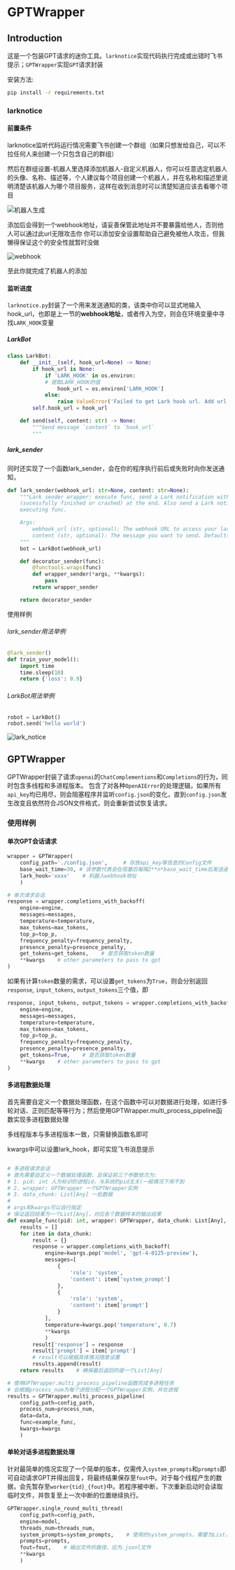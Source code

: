 # GPTWrapper
## Introduction
这是一个包装GPT请求的迷你工具。`larknotice`实现代码执行完成或出错时飞书提示；`GPTWrapper`实现`GPT`请求封装

安装方法:
```sh
pip install -r requirements.txt
```

### larknotice
#### 前置条件
larknotice监听代码运行情况需要飞书创建一个群组（如果只想发给自己，可以不拉任何人来创建一个只包含自己的群组）

然后在群组设置-机器人里选择添加机器人-自定义机器人，你可以任意选定机器人的头像、名称、描述等，个人建议每个项目创建一个机器人，并在名称和描述里说明清楚该机器人为哪个项目服务，这样在收到消息时可以清楚知道应该去看哪个项目

![机器人生成](./images/robot.PNG)

添加后会得到一个webhook地址，请妥善保管此地址并不要暴露给他人，否则他人可以通过此url无限攻击你
你可以添加安全设置帮助自己避免被他人攻击，但我懒得保证这个的安全性就暂时没做

![webhook](./images/webhook.png)

至此你就完成了机器人的添加

#### 监听进度
`larknotice.py`封装了一个用来发送通知的类，该类中你可以显式地输入hook_url，也即是上一节的**webhook地址**，或者传入为空，则会在环境变量中寻找`LARK_HOOK`变量
##### LarkBot
```python
class LarkBot:
    def __init__(self, hook_url=None) -> None:
        if hook_url is None:
            if 'LARK_HOOK' in os.environ:
            # 提取LARK_HOOK的值
                hook_url = os.environ['LARK_HOOK']
            else:
                raise ValueError('Failed to get Lark hook url. Add url to environment or pass it as an argument to class `LarkBot`.')
        self.hook_url = hook_url

    def send(self, content: str) -> None:
        """Send message `content` to `hook_url`
        """
```

##### lark_sender
同时还实现了一个函数lark_sender，会在你的程序执行前后或失败时向你发送通知，
```python
def lark_sender(webhook_url: str=None, content: str=None):
    """Lark sender wrapper: execute func, send a Lark notification with the end status
    (sucessfully finished or crashed) at the end. Also send a Lark notification before
    executing func.

    Args:
        webhook_url (str, optional): The webhook URL to access your lark robot. Defaults to None.
        content (str, optional): The message you want to send. Defaults to None.
    """
    bot = LarkBot(webhook_url)

    def decorator_sender(func):
        @functools.wraps(func)
        def wrapper_sender(*args, **kwargs):
            pass
        return wrapper_sender

    return decorator_sender
```
使用样例
###### lark_sender用法举例
```python
@lark_sender()
def train_your_model():
    import time
    time.sleep(10)
    return {'loss': 0.9}
```
###### LarkBot用法举例
```python
robot = LarkBot()
robot.send('hello world')
```
![lark_notice](./images/result.png)

## GPTWrapper

GPTWrapper封装了请求`openai`的`ChatComplementions`和`Completions`的行为，同时包含多线程和多进程版本。
包含了对各种`OpenAIError`的处理逻辑，如果所有`api_key`均已用尽，则会阻塞程序并监听`config.json`的变化，直到`config.json`发生改变且依然符合JSON文件格式，则会重新尝试恢复请求。

### 使用样例
#### 单次GPT会话请求
```python
wrapper = GPTWrapper(
    config_path='./config.json',     # 存放api_key等信息的Config文件
    base_wait_time=30, # 该参数代表会在阻塞后每隔2**n*base_wait_time后发送通知并sleep
    lark_hook='xxxx'    # 机器人webhook地址
    )

# 单次请求会话
response = wrapper.completions_with_backoff(
    engine=engine, 
    messages=messages, 
    temperature=temperature, 
    max_tokens=max_tokens, 
    top_p=top_p, 
    frequency_penalty=frequency_penalty, 
    presence_penalty=presence_penalty,
    get_tokens=get_tokens,    # 是否获取token数量
    **kwargs    # other parameters to pass to gpt
)
```

如果有计算`token`数量的需求，可以设置`get_tokens`为`True`，则会分别返回`response`, `input_tokens`, `output_tokens`三个值，即
```python
response, input_tokens, output_tokens = wrapper.completions_with_backoff(
    engine=engine, 
    messages=messages, 
    temperature=temperature, 
    max_tokens=max_tokens, 
    top_p=top_p, 
    frequency_penalty=frequency_penalty, 
    presence_penalty=presence_penalty,
    get_tokens=True,    # 是否获取token数量
    **kwargs    # other parameters to pass to gpt
)
```

#### 多进程数据处理
首先需要自定义一个数据处理函数，在这个函数中可以对数据进行处理，如进行多轮对话、正则匹配等等行为；然后使用GPTWrapper.multi_process_pipeline函数实现多进程数据处理

多线程版本与多进程版本一致，只需替换函数名即可

kwargs中可以设置lark_hook，即可实现飞书消息提示

```python

# 多进程请求会话
# 首先需要自定义一个数据处理函数，且保证前三个参数依次为:
# 1. pid: int 人为标识的进程id，与系统的pid无关(一般情况下用不到
# 2. wrapper: GPTWrapper 一个GPTWrapper实例
# 3. data_chunk: List[Any] 一批数据
# 
# args和kwargs可以自行指定
# 保证返回结果为一个List[Any]，对应各个数据样本的输出结果
def example_func(pid: int, wrapper: GPTWrapper, data_chunk: List[Any], *args, **kwargs):
    results = []
    for item in data_chunk:
        result = {}
        response = wrapper.completions_with_backoff(
            engine=kwargs.pop('model', 'gpt-4-0125-preview'),
            messages=[
                {
                    'role': 'system',
                    'content': item['system_prompt']
                },
                {
                    'role': 'system',
                    'content': item['prompt']
                }
            ],
            temperature=kwargs.pop('temperature', 0.7)
            **kwargs
            )
        result['response'] = response
        result['prompt'] = item['prompt']
        # result可以根据具体情况随意设置
        results.append(result)
    return results    # 确保最后返回的是一个List[Any]

# 使用GPTWrapper.multi_process_pipeline函数完成多进程任务
# 会根据process_num为每个进程分配一个GPTWrapper实例，并在进程
results = GPTWrapper.multi_process_pipeline(
    config_path=config_path,
    process_num=process_num,
    data=data,
    func=example_func,
    kwargs=kwargs
    )
```

        
#### 单轮对话多进程数据处理
针对最简单的情况实现了一个简单的版本，仅需传入`system_prompts`和`prompts`即可自动请求GPT并得出回复，将最终结果保存至`fout`中。对于每个线程产生的数据，会先暂存至`worker{tid}_{fout}`中。若程序被中断，下次重新启动时会读取临时文件，并恢复至上一次中断的位置继续执行。
    
```python
GPTWrapper.single_round_multi_thread(
    config_path=config_path,
    engine=model,
    threads_num=threads_num,
    system_prompts=system_prompts,    # 使用的system_prompts，需要为List，且长度与prompts一致； 如不需要system_prompt，可以简单设置为[None] * len(prompts)
    prompts=prompts,
    fout=fout,    # 输出文件的路径，应为.jsonl文件
    **kwargs
    ) 
```